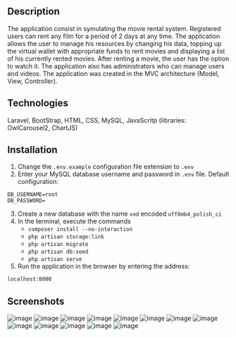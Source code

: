 ## Description

The application consist in symulating the movie rental system. Registered users can rent any film for a period of 2 days at any time. The application allows the user to manage his resources by changing his data, topping up the virtual wallet with appropriate funds to rent movies and displaying a list of his currently rented movies. After renting a movie, the user has the option to watch it. The application also has administrators who can manage users and videos. The application was created in the MVC architecture (Model, View, Controller).

## Technologies

Laravel, BootStrap, HTML, CSS, MySQL, JavaScritp (libraries: OwlCarousel2, ChartJS)

## Installation

1. Change the `.env.example` configuration file extension to `.env`
2. Enter your MySQL database username and password in `.env` file. Default configuration:

```
DB_USERNAME=root
DB_PASSWORD=
```

3. Create a new database with the name `vod` encoded `uff8mb4_polish_ci`
4. In the terminal, execute the commands
    - `composer install --no-interaction`
    - `php artisan storage:link`
    - `php artisan migrate`
    - `php artisan db:seed`
    - `php artisan serve`
5. Run the application in the browser by entering the address:

```bash
localhost:8000
```

## Screenshots

![image](https://user-images.githubusercontent.com/41111309/230365339-26268c26-6b48-4929-b970-847f0dfada51.png)
![image](https://user-images.githubusercontent.com/41111309/230365607-d3535f1b-c02c-4491-b2e6-edb265521940.png)
![image](https://user-images.githubusercontent.com/41111309/230365921-e335c397-9faa-47b1-9e48-358495edfb36.png)
![image](https://user-images.githubusercontent.com/41111309/230365977-d9183ce6-cf1f-4a33-bfc6-77f81daff5cb.png)
![image](https://user-images.githubusercontent.com/41111309/230366199-5c50b109-475c-43df-990b-4e9b325503fc.png)
![image](https://user-images.githubusercontent.com/41111309/230366305-fd1f48db-d1f4-4af7-83b1-0f7a983a2806.png)
![image](https://user-images.githubusercontent.com/41111309/230366360-047f8aa4-886f-473e-aea0-75081ac82701.png)
![image](https://user-images.githubusercontent.com/41111309/230366581-ac06c00d-e771-44bc-8226-e363430ecb7f.png)
![image](https://user-images.githubusercontent.com/41111309/230366674-2240e6e5-3bfc-443e-a132-b49ad9492c4b.png)
![image](https://user-images.githubusercontent.com/41111309/230366853-1e05b092-c744-46d2-9022-6ff237059f10.png)
![image](https://user-images.githubusercontent.com/41111309/230366954-fbc9643e-d7c8-4bec-a033-4479d96b3411.png)
![image](https://user-images.githubusercontent.com/41111309/230367019-e15f3485-b438-4cc5-b310-a12ac1257942.png)
![image](https://user-images.githubusercontent.com/41111309/230367206-41dff1c3-9759-415b-b387-521b77c8c167.png)
